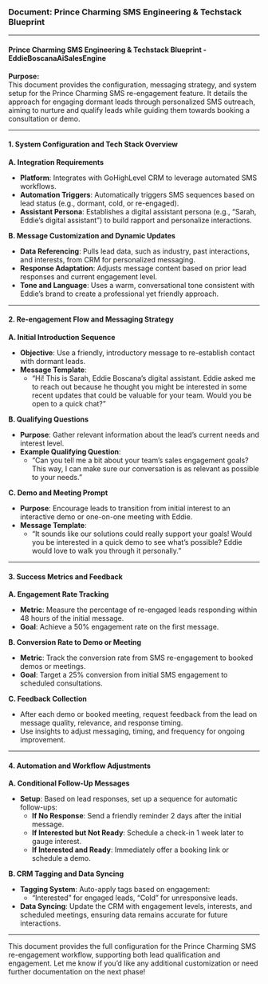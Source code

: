 ### Document: **Prince Charming SMS Engineering & Techstack Blueprint**

---

#### Prince Charming SMS Engineering & Techstack Blueprint - EddieBoscanaAiSalesEngine

**Purpose:**  
This document provides the configuration, messaging strategy, and system setup for the Prince Charming SMS re-engagement feature. It details the approach for engaging dormant leads through personalized SMS outreach, aiming to nurture and qualify leads while guiding them towards booking a consultation or demo.

---

#### 1. System Configuration and Tech Stack Overview

**A. Integration Requirements**  
   - **Platform**: Integrates with GoHighLevel CRM to leverage automated SMS workflows.
   - **Automation Triggers**: Automatically triggers SMS sequences based on lead status (e.g., dormant, cold, or re-engaged).
   - **Assistant Persona**: Establishes a digital assistant persona (e.g., “Sarah, Eddie’s digital assistant”) to build rapport and personalize interactions.

**B. Message Customization and Dynamic Updates**  
   - **Data Referencing**: Pulls lead data, such as industry, past interactions, and interests, from CRM for personalized messaging.
   - **Response Adaptation**: Adjusts message content based on prior lead responses and current engagement level.
   - **Tone and Language**: Uses a warm, conversational tone consistent with Eddie’s brand to create a professional yet friendly approach.

---

#### 2. Re-engagement Flow and Messaging Strategy

**A. Initial Introduction Sequence**  
   - **Objective**: Use a friendly, introductory message to re-establish contact with dormant leads.
   - **Message Template**:  
     - “Hi! This is Sarah, Eddie Boscana’s digital assistant. Eddie asked me to reach out because he thought you might be interested in some recent updates that could be valuable for your team. Would you be open to a quick chat?”

**B. Qualifying Questions**  
   - **Purpose**: Gather relevant information about the lead’s current needs and interest level.
   - **Example Qualifying Question**:  
     - “Can you tell me a bit about your team’s sales engagement goals? This way, I can make sure our conversation is as relevant as possible to your needs.”

**C. Demo and Meeting Prompt**  
   - **Purpose**: Encourage leads to transition from initial interest to an interactive demo or one-on-one meeting with Eddie.
   - **Message Template**:  
     - “It sounds like our solutions could really support your goals! Would you be interested in a quick demo to see what’s possible? Eddie would love to walk you through it personally.”

---

#### 3. Success Metrics and Feedback

**A. Engagement Rate Tracking**  
   - **Metric**: Measure the percentage of re-engaged leads responding within 48 hours of the initial message.
   - **Goal**: Achieve a 50% engagement rate on the first message.

**B. Conversion Rate to Demo or Meeting**  
   - **Metric**: Track the conversion rate from SMS re-engagement to booked demos or meetings.
   - **Goal**: Target a 25% conversion from initial SMS engagement to scheduled consultations.

**C. Feedback Collection**  
   - After each demo or booked meeting, request feedback from the lead on message quality, relevance, and response timing.
   - Use insights to adjust messaging, timing, and frequency for ongoing improvement.

---

#### 4. Automation and Workflow Adjustments

**A. Conditional Follow-Up Messages**  
   - **Setup**: Based on lead responses, set up a sequence for automatic follow-ups:
     - **If No Response**: Send a friendly reminder 2 days after the initial message.
     - **If Interested but Not Ready**: Schedule a check-in 1 week later to gauge interest.
     - **If Interested and Ready**: Immediately offer a booking link or schedule a demo.

**B. CRM Tagging and Data Syncing**  
   - **Tagging System**: Auto-apply tags based on engagement:
     - “Interested” for engaged leads, “Cold” for unresponsive leads.
   - **Data Syncing**: Update the CRM with engagement levels, interests, and scheduled meetings, ensuring data remains accurate for future interactions.

---

This document provides the full configuration for the Prince Charming SMS re-engagement workflow, supporting both lead qualification and engagement. Let me know if you’d like any additional customization or need further documentation on the next phase!
